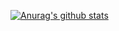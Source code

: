 [![Anurag's github stats](https://github-readme-stats.vercel.app/api?username=yannvici&?theme=radical)](https://github.com/anuraghazra/github-readme-stats)
